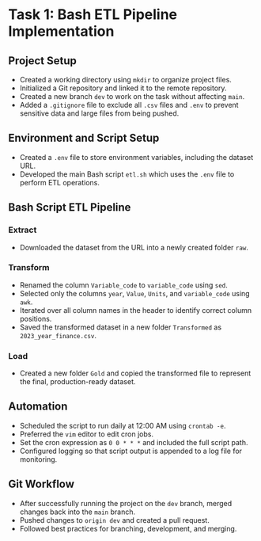 # Task 1: Bash ETL Pipeline Implementation

## Project Setup
- Created a working directory using `mkdir` to organize project files.
- Initialized a Git repository and linked it to the remote repository.
- Created a new branch `dev` to work on the task without affecting `main`.
- Added a `.gitignore` file to exclude all `.csv` files and `.env` to prevent sensitive data and large files from being pushed.

## Environment and Script Setup
- Created a `.env` file to store environment variables, including the dataset URL.
- Developed the main Bash script `etl.sh` which uses the `.env` file to perform ETL operations.

## Bash Script ETL Pipeline

### Extract
- Downloaded the dataset from the URL into a newly created folder `raw`.

### Transform
- Renamed the column `Variable_code` to `variable_code` using `sed`.
- Selected only the columns `year`, `Value`, `Units`, and `variable_code` using `awk`.
- Iterated over all column names in the header to identify correct column positions.
- Saved the transformed dataset in a new folder `Transformed` as `2023_year_finance.csv`.

### Load
- Created a new folder `Gold` and copied the transformed file to represent the final, production-ready dataset.

## Automation
- Scheduled the script to run daily at 12:00 AM using `crontab -e`.
- Preferred the `vim` editor to edit cron jobs.
- Set the cron expression as `0 0 * * *` and included the full script path.
- Configured logging so that script output is appended to a log file for monitoring.

## Git Workflow
- After successfully running the project on the `dev` branch, merged changes back into the `main` branch.
- Pushed changes to `origin dev` and created a pull request.
- Followed best practices for branching, development, and merging.